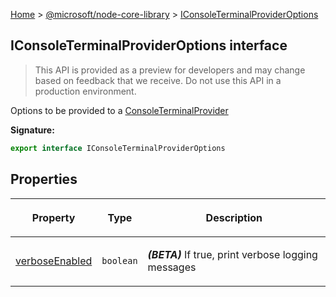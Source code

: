 [Home](./index) &gt; [@microsoft/node-core-library](./node-core-library.md) &gt; [IConsoleTerminalProviderOptions](./node-core-library.iconsoleterminalprovideroptions.md)

## IConsoleTerminalProviderOptions interface

> This API is provided as a preview for developers and may change based on feedback that we receive. Do not use this API in a production environment.
> 

Options to be provided to a [ConsoleTerminalProvider](./node-core-library.consoleterminalprovider.md)

<b>Signature:</b>

```typescript
export interface IConsoleTerminalProviderOptions 
```

## Properties

|  <p>Property</p> | <p>Type</p> | <p>Description</p> |
|  --- | --- | --- |
|  <p>[verboseEnabled](./node-core-library.iconsoleterminalprovideroptions.verboseenabled.md)</p> | <p>`boolean`</p> | <p><b><i>(BETA)</i></b> If true, print verbose logging messages</p> |

